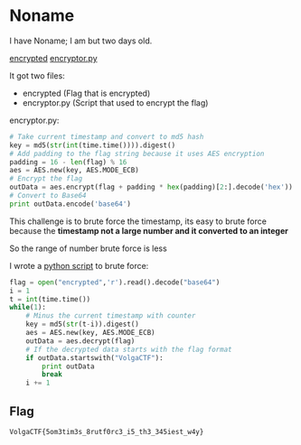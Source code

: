 # Noname
I have Noname; I am but two days old.

[encrypted](encrypted) [encryptor.py](encryptor.py)

It got two files:
- encrypted (Flag that is encrypted)
- encryptor.py (Script that used to encrypt the flag)

encryptor.py:
```python
# Take current timestamp and convert to md5 hash
key = md5(str(int(time.time()))).digest() 
# Add padding to the flag string because it uses AES encryption
padding = 16 - len(flag) % 16
aes = AES.new(key, AES.MODE_ECB)
# Encrypt the flag
outData = aes.encrypt(flag + padding * hex(padding)[2:].decode('hex'))
# Convert to Base64
print outData.encode('base64')
```

This challenge is to brute force the timestamp, its easy to brute force because the **timestamp not a large number and it converted to an integer**

So the range of number brute force is less

I wrote a [python script](decrypt.py) to brute force:
```python
flag = open("encrypted",'r').read().decode("base64")
i = 1
t = int(time.time())
while(1):
	# Minus the current timestamp with counter
	key = md5(str(t-i)).digest()
	aes = AES.new(key, AES.MODE_ECB)
	outData = aes.decrypt(flag)
	# If the decrypted data starts with the flag format
	if outData.startswith("VolgaCTF"):
		print outData
		break
	i += 1
```
## Flag
```
VolgaCTF{5om3tim3s_8rutf0rc3_i5_th3_345iest_w4y}
```